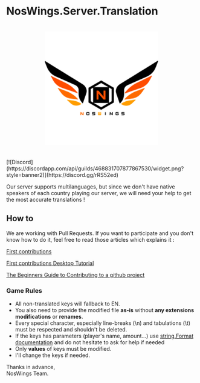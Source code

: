
# NosWings.Server.Translation

<!-- NosWings Header ><-->
<div align="center">
  <br/>
  <a href="https://noswings.com">
    <img height="300px" src="docs/_media/logo.png">
  </a>
</div>
<br/><br/>
[![Discord](https://discordapp.com/api/guilds/468831707877867530/widget.png?style=banner2)](https://discord.gg/rRS52ed)
<!-- NosWings Header ><-->

Our server supports multilanguages, but since we don't have native speakers of each country playing our server, we will need your help to get the most accurate translations !

## How to

We are working with Pull Requests. If you want to participate and you don't know how to do it, feel free to read those articles which explains it :

[First contributions](https://github.com/firstcontributions/first-contributions)

[First contributions Desktop Tutorial](https://github.com/firstcontributions/first-contributions/blob/master/github-desktop-tutorial.md)

[The Beginners Guide to Contributing to a github project](https://akrabat.com/the-beginners-guide-to-contributing-to-a-github-project)

### Game Rules

+ All non-translated keys will fallback to EN.
+ You also need to provide the modified file **as-is** without **any extensions modifications** or **renames**.
+ Every special character, especially line-breaks (\n) and tabulations (\t) must be respected and shouldn't be deleted.
+ If the keys has parameters (player's name, amount...) use [string.Format documentation](https://docs.microsoft.com/en-us/dotnet/api/system.string.format?view=netframework-4.8#inserting-a-string) and do not hesitate to ask for help if needed
+ Only **values** of keys must be modified.
+ I'll change the keys if needed.

Thanks in advance, \
NosWings Team.
